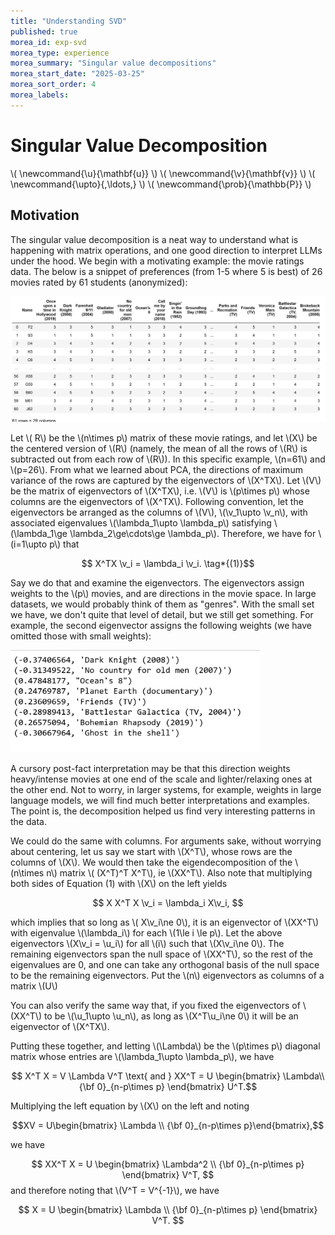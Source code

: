 ```yaml
---
title: "Understanding SVD"
published: true
morea_id: exp-svd
morea_type: experience
morea_summary: "Singular value decompositions"
morea_start_date: "2025-03-25"
morea_sort_order: 4
morea_labels:
---
```


# Singular Value Decomposition
\\( \newcommand{\u}{\mathbf{u}} \\)
\\( \newcommand{\v}{\mathbf{v}} \\)
\\( \newcommand{\upto}{,\ldots,} \\)
\\( \newcommand{\prob}{\mathbb{P}} \\)

## Motivation
The singular value decomposition is a neat way to understand what is happening with matrix operations, and one good direction to interpret LLMs under the hood. We begin with a motivating example: the movie ratings data. The below is a snippet of preferences (from 1-5 where 5 is best) of 26 movies rated by 61 students (anonymized):

<img src="./movieprefs.png" alt="Movie ratings" width="900px"/>

Let \\( R\\) be the \\(n\times p\\) matrix of these movie ratings, and let \\(X\\) be the centered version of \\(R\\) (namely, the mean of all the rows of \\(R\\) is subtracted out from each row of \\(R\\)). In this specific example, \\(n=61\\) and \\(p=26\\). From what we learned about PCA, the directions of maximum variance of the rows are captured by the eigenvectors of \\(X^TX\\). Let \\(V\\) be the matrix of eigenvectors of \\(X^TX\\), i.e. \\(V\\) is \\(p\times p\\) whose columns are the eigenvectors of \\(X^TX\\). Following convention, let the eigenvectors be arranged as the columns of \\(V\\), \\(\v_1\upto \v_n\\), with associated eigenvalues \\(\lambda_1\upto \lambda_p\\) satisfying \\(\lambda_1\ge \lambda_2\ge\cdots\ge \lambda_p\\). Therefore, we have for \\(i=1\upto p\\) that

$$ X^TX \v_i = \lambda_i \v_i. \tag*{(1)}$$

Say we do that and examine the eigenvectors. The eigenvectors assign
weights to the \\(p\\) movies, and are directions in the movie
space. In large datasets, we would probably think of them as "genres". With the
small set we have, we don't quite that level of detail, but we still get something. For example, the second eigenvector assigns the following weights (we have omitted those with small weights):

<img src="./secondeig.png" alt="Weights for movies" width="400px"/>

A cursory post-fact interpretation may be that this direction weights heavy/intense movies at one end of the scale and lighter/relaxing ones at the other end. Not to worry, in larger systems, for example, weights in large language models, we will find much better interpretations and examples. The point is, the decomposition helped us find very interesting patterns in the data.

We could do the same with columns. For arguments sake, without worrying about
centering, let us say we start with \\(X^T\\), whose rows are the columns of \\(X\\). We would then take the eigendecomposition of the \\(n\times n\\) matrix \\( (X^T)^T X^T\\), ie \\(XX^T\\). Also note that multiplying both sides of Equation (1) with \\(X\\) on the left yields

$$ X X^T X \v_i = \lambda_i X\v_i, $$

which implies that so long as \\( X\v_i\ne 0\\), it is an eigenvector
of \\(XX^T\\) with eigenvalue \\(\lambda_i\\) for each \\(1\le i \le
p\\).  Let the above eigenvectors \\(X\v_i = \u_i\\) for all \\(i\\)
such that \\(X\v_i\ne 0\\). The remaining eigenvectors span the null
space of \\(XX^T\\), so the rest of the eigenvalues are 0, and one can
take any orthogonal basis of the null space to be the remaining
eigenvectors. Put the \\(n\\) eigenvectors as columns of a matrix \\(U\\)

You can also verify the same way that, if you fixed the eigenvectors of \\(XX^T\\) to be \\(\u_1\upto \u_n\\), as long as \\(X^T\u_i\ne 0\\) it will be an eigenvector of \\(X^TX\\). 

Putting these together, and letting \\(\Lambda\\) be the \\(p\times p\\) diagonal matrix whose entries are \\(\lambda_1\upto \lambda_p\\), we have

$$ X^T X = V \Lambda V^T \text{ and } XX^T = U \begin{bmatrix} \Lambda\\ {\bf 0}_{n-p\times p} \end{bmatrix} U^T.$$

Multiplying the left equation by \\(X\\) on the left and noting 

$$XV = U\begin{bmatrix} \Lambda \\ {\bf 0}_{n-p\times p}\end{bmatrix},$$ 

we have

$$ XX^T X = U \begin{bmatrix} \Lambda^2 \\ {\bf 0}_{n-p\times p} \end{bmatrix} V^T, $$
and therefore noting that \\(V^T = V^{-1}\\), we have

$$ X = U \begin{bmatrix} \Lambda \\ {\bf 0}_{n-p\times p} \end{bmatrix} V^T. $$

